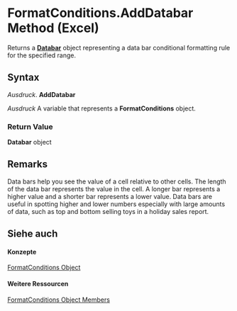 
# FormatConditions.AddDatabar Method (Excel)

Returns a  **[Databar](2684e913-c278-e6be-ba9d-053b6ad58bae.md)** object representing a data bar conditional formatting rule for the specified range.


## Syntax

 _Ausdruck_. **AddDatabar**

 _Ausdruck_ A variable that represents a **FormatConditions** object.


### Return Value

 **Databar** object


## Remarks

Data bars help you see the value of a cell relative to other cells. The length of the data bar represents the value in the cell. A longer bar represents a higher value and a shorter bar represents a lower value. Data bars are useful in spotting higher and lower numbers especially with large amounts of data, such as top and bottom selling toys in a holiday sales report.


## Siehe auch


#### Konzepte


[FormatConditions Object](2486d4b4-605c-76d8-132a-694c0c600a81.md)
#### Weitere Ressourcen


[FormatConditions Object Members](http://msdn.microsoft.com/library/0e5a3774-fe65-597f-9b97-3bba637b55cc%28Office.15%29.aspx)
